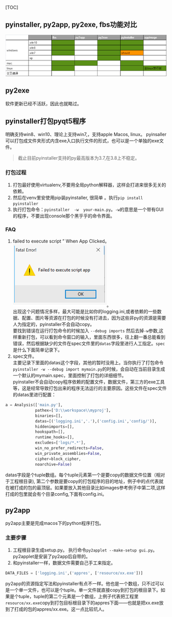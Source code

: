 [TOC]

## pyinstaller, py2app, py2exe, fbs功能对比

![功能对比图](打包工具功能.png)


## py2exe

软件更新已经不活跃，因此也就略过。

## pyinstaller打包pyqt5程序

明确支持win8、win10、理论上支持win7,，支持apple Macos, linux。
pyinsaller可以打包成文件夹形式内含exe入口执行文件的形式，也可以是一个单独的exe文件。

> 截止目前pyinstaller支持的py最高版本为3.7,在3.8上不稳定。

### 打包过程
1. 打包最好使用virtualenv,不要用全局python解释器，这样会打进来很多无关的依赖。
1. 然后在venv里安使用pip装pyinstaller, 很简单 。执行`pip install pyinstaller`
1. 执行打包命令：`pyinstaller  -w  your-main.py`。`-w`的意思是一个带有GUI的程序，不要出现console那个黑乎乎的命令界面。

### FAQ
1. failed to execute script ” When App Clicked。![](failedtoexescript.png)。<br>
出现这个问题情况多样，最大可能是比如你的logging.ini,或者依赖的一些数据、配置、图片等资源在打包的时候没有打进去，因为这些非py的资源是需要人为指定的，pyinstaller不会自动copy。<br>
要找到错误在运行打包命令的时候加入 `--debug imports` 然后去掉`-w`参数,这样重新打包，可以看到命令窗口的输入，里面东西很多，往上翻一番总能看到错误，然后根据缺少的文件在spec文件里的`datas`字段里进行人工指定。`spec`是什么下面简单记录下。
2. spec文件。<br>主要记录下里面的datas这个字段，其他的暂时没用上。当你执行了打包命令`pyinstaller -w --debug import mymain.py`的时候，会自动在当前目录生成一个默认的mymain.spec，里面控制了打包的详细细节。<br>pyinstaller不会自动copy程序依赖的配置文件，数据文件，第三方的exe工具等，这是经常导致打包出来的程序无法运行的主要原因。这些文件在spec文件的datas里进行配置：<br>
```python
a = Analysis(['main.py'],
             pathex=['D:\\workspace\\myproj'],
             binaries=[],
             datas=[('logging.ini','.'),('config.ini','config/')],
             hiddenimports=[],
             hookspath=[],
             runtime_hooks=[],
             excludes=['logs/*.*'],
             win_no_prefer_redirects=False,
             win_private_assemblies=False,
             cipher=block_cipher,
             noarchive=False)
```
datas字段是个tuple数组。每个tuple元素第一个是要copy的数据文件位置（相对于工程根目录), 第二个参数是要copy的打包程序的目的地址，例子中的点代表就在被打成的包的最顶层。如果要放入其他目录比如images参考例子中第二项,这样打成的包里就会有个目录config,下面有config.ini。


## py2app
 py2app主要是完成macos下的python程序打包。

 ### 主要步骤

 1. 工程根目录生成setup.py。 执行命令`py2applet --make-setup gui.py`。py2applet是安装了py2app后自带的。
 2. 和pyinstaller一样，数据文件需要自己手工来指定。<br>
 ```python
 DATA_FILES = ['logging.ini',('appres', ['resource/xx.exe'])] 
 ```
py2app的资源指定写法和pyinstaller有点不一样。他也是一个数组，只不过可以是一个单一文件，也可以是个tuple。单一文件就直接copy到打包的根目录下。如果是个tuple，tuple的第二个元素是一个数组，上例子代表把工程里`resource/xx.exe`copy到打包目标根目录下的appres下面——也就是把xx.exe放到了打成的包的appres/xx.exe。这一点比较坑人。

